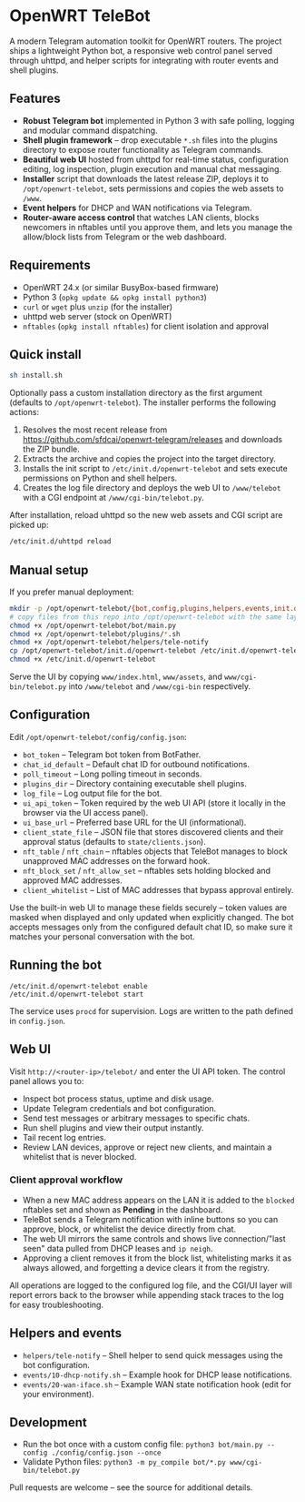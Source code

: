 # OpenWRT TeleBot

A modern Telegram automation toolkit for OpenWRT routers. The project ships a
lightweight Python bot, a responsive web control panel served through uhttpd,
and helper scripts for integrating with router events and shell plugins.

## Features

- **Robust Telegram bot** implemented in Python 3 with safe polling, logging and
  modular command dispatching.
- **Shell plugin framework** – drop executable `*.sh` files into the plugins
  directory to expose router functionality as Telegram commands.
- **Beautiful web UI** hosted from uhttpd for real-time status, configuration
  editing, log inspection, plugin execution and manual chat messaging.
- **Installer** script that downloads the latest release ZIP, deploys it to
  `/opt/openwrt-telebot`, sets permissions and copies the web assets to `/www`.
- **Event helpers** for DHCP and WAN notifications via Telegram.
- **Router-aware access control** that watches LAN clients, blocks newcomers in
  nftables until you approve them, and lets you manage the allow/block lists
  from Telegram or the web dashboard.

## Requirements

- OpenWRT 24.x (or similar BusyBox-based firmware)
- Python 3 (`opkg update && opkg install python3`)
- `curl` or `wget` plus `unzip` (for the installer)
- uhttpd web server (stock on OpenWRT)
- `nftables` (`opkg install nftables`) for client isolation and approval


## Quick install

```sh
sh install.sh
```

Optionally pass a custom installation directory as the first argument
(defaults to `/opt/openwrt-telebot`). The installer performs the following
actions:

1. Resolves the most recent release from
   <https://github.com/sfdcai/openwrt-telegram/releases> and downloads the ZIP
   bundle.
2. Extracts the archive and copies the project into the target directory.
3. Installs the init script to `/etc/init.d/openwrt-telebot` and sets execute
   permissions on Python and shell helpers.
4. Creates the log file directory and deploys the web UI to `/www/telebot` with
   a CGI endpoint at `/www/cgi-bin/telebot.py`.

After installation, reload uhttpd so the new web assets and CGI script are
picked up:

```sh
/etc/init.d/uhttpd reload
```

## Manual setup

If you prefer manual deployment:

```sh
mkdir -p /opt/openwrt-telebot/{bot,config,plugins,helpers,events,init.d}
# copy files from this repo into /opt/openwrt-telebot with the same layout
chmod +x /opt/openwrt-telebot/bot/main.py
chmod +x /opt/openwrt-telebot/plugins/*.sh
chmod +x /opt/openwrt-telebot/helpers/tele-notify
cp /opt/openwrt-telebot/init.d/openwrt-telebot /etc/init.d/openwrt-telebot
chmod +x /etc/init.d/openwrt-telebot
```

Serve the UI by copying `www/index.html`, `www/assets`, and
`www/cgi-bin/telebot.py` into `/www/telebot` and `/www/cgi-bin` respectively.

## Configuration

Edit `/opt/openwrt-telebot/config/config.json`:

- `bot_token` – Telegram bot token from BotFather.
- `chat_id_default` – Default chat ID for outbound notifications.
- `poll_timeout` – Long polling timeout in seconds.
- `plugins_dir` – Directory containing executable shell plugins.
- `log_file` – Log output file for the bot.
- `ui_api_token` – Token required by the web UI API (store it locally in the
  browser via the UI access panel).
- `ui_base_url` – Preferred base URL for the UI (informational).
- `client_state_file` – JSON file that stores discovered clients and their
  approval status (defaults to `state/clients.json`).
- `nft_table` / `nft_chain` – nftables objects that TeleBot manages to block
  unapproved MAC addresses on the forward hook.
- `nft_block_set` / `nft_allow_set` – nftables sets holding blocked and
  approved MAC addresses.
- `client_whitelist` – List of MAC addresses that bypass approval entirely.

Use the built-in web UI to manage these fields securely – token values are
masked when displayed and only updated when explicitly changed. The bot accepts
messages only from the configured default chat ID, so make sure it matches your
personal conversation with the bot.

## Running the bot

```
/etc/init.d/openwrt-telebot enable
/etc/init.d/openwrt-telebot start
```

The service uses `procd` for supervision. Logs are written to the path defined
in `config.json`.

## Web UI

Visit `http://<router-ip>/telebot/` and enter the UI API token. The control
panel allows you to:

- Inspect bot process status, uptime and disk usage.
- Update Telegram credentials and bot configuration.
- Send test messages or arbitrary messages to specific chats.
- Run shell plugins and view their output instantly.
- Tail recent log entries.
- Review LAN devices, approve or reject new clients, and maintain a whitelist
  that is never blocked.

### Client approval workflow

- When a new MAC address appears on the LAN it is added to the `blocked`
  nftables set and shown as **Pending** in the dashboard.
- TeleBot sends a Telegram notification with inline buttons so you can approve,
  block, or whitelist the device directly from chat.
- The web UI mirrors the same controls and shows live connection/"last seen"
  data pulled from DHCP leases and `ip neigh`.
- Approving a client removes it from the block list, whitelisting marks it as
  always allowed, and forgetting a device clears it from the registry.

All operations are logged to the configured log file, and the CGI/UI layer will
report errors back to the browser while appending stack traces to the log for
easy troubleshooting.

## Helpers and events

- `helpers/tele-notify` – Shell helper to send quick messages using the bot
  configuration.
- `events/10-dhcp-notify.sh` – Example hook for DHCP lease notifications.
- `events/20-wan-iface.sh` – Example WAN state notification hook (edit for your
  environment).

## Development

- Run the bot once with a custom config file:
  `python3 bot/main.py --config ./config/config.json --once`
- Validate Python files: `python3 -m py_compile bot/*.py www/cgi-bin/telebot.py`

Pull requests are welcome – see the source for additional details.
